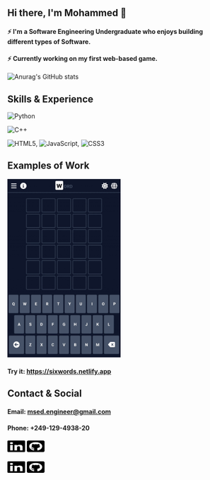 ## Hi there, I'm Mohammed 👋
#### ⚡ I'm a Software Engineering Undergraduate who enjoys building different types of Software.
#### ⚡ Currently working on my first web-based game.
![Anurag's GitHub stats](https://github-readme-stats.vercel.app/api?username=mohammed-sed&show_icons=true&theme=radical)
<!-- [![Top Langs](https://github-readme-stats.vercel.app/api/top-langs/?username=mohammed-sed&layout=compact)](https://github.com/anuraghazra/github-readme-stats) -->


## Skills & Experience
![Python](https://img.shields.io/badge/python-3670A0?style=for-the-badge&logo=python&logoColor=ffdd54)

![C++](https://img.shields.io/badge/c++-%2300599C.svg?style=for-the-badge&logo=c%2B%2B&logoColor=white)

![HTML5](https://img.shields.io/badge/html5-%23E34F26.svg?style=for-the-badge&logo=html5&logoColor=white), ![JavaScript](https://img.shields.io/badge/javascript-%23323330.svg?style=for-the-badge&logo=javascript&logoColor=%23F7DF1E), ![CSS3](https://img.shields.io/badge/css3-%231572B6.svg?style=for-the-badge&logo=css3&logoColor=white)



## Examples of Work
<img src="https://github.com/mohammed-sed/mohammed-sed/blob/main/WORD.gif" width="256" />

#### Try it: https://sixwords.netlify.app



## Contact & Social
#### Email: msed.engineer@gmail.com
#### Phone: +249-129-4938-20

[<img src="https://github.com/mohammed-sed/mohammed-sed/blob/main/linkedin.svg" width="40" height="30" />](http://www.linkedin.com/in/msed#gh-light-mode-only)
[<img src="https://github.com/mohammed-sed/mohammed-sed/blob/main/github-square.svg" width="40" height="30" />](http://www.github.com/mohammed-sed#gh-light-mode-only)

[<img src="https://github.com/mohammed-sed/mohammed-sed/blob/main/linkedin.svg" width="40" height="30" />](http://www.linkedin.com/in/msed#gh-dark-mode-only)
[<img src="https://github.com/mohammed-sed/mohammed-sed/blob/main/github-square.svg" width="40" height="30" />](http://www.github.com/mohammed-sed#gh-dark-mode-only)

